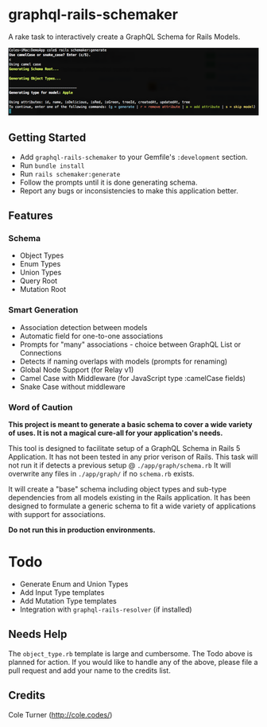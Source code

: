 # graphql-rails-schemaker
A rake task to interactively create a GraphQL Schema for Rails Models.

![See it in action](https://raw.githubusercontent.com/colepatrickturner/graphql-rails-schemaker/master/preview.png)

## Getting Started
- Add `graphql-rails-schemaker` to your Gemfile's `:development` section.
- Run `bundle install`
- Run `rails schemaker:generate`
- Follow the prompts until it is done generating schema.
- Report any bugs or inconsistencies to make this application better.

## Features
### Schema
- Object Types
- Enum Types
- Union Types
- Query Root
- Mutation Root

### Smart Generation
- Association detection between models
- Automatic field for one-to-one associations
- Prompts for "many" associations - choice between GraphQL List or Connections
- Detects if naming overlaps with models (prompts for renaming)
- Global Node Support (for Relay v1)
- Camel Case with Middleware (for JavaScript type :camelCase fields)
- Snake Case without middleware

### Word of Caution
**This project is meant to generate a basic schema to cover a wide variety of uses. It is not a magical cure-all for your application's needs.**

This tool is designed to facilitate setup of a GraphQL Schema in Rails 5 Application. It has not been tested in any prior verison of Rails. This task will not run it if detects a previous setup @ `./app/graph/schema.rb` It will overwrite any files in `./app/graph/` if no `schema.rb` exists.

It will create a "base" schema including object types and sub-type dependencies from all models existing in the Rails application. It has been designed to formulate a generic schema to fit a wide variety of applications with support for associations.

**Do not run this in production environments.**


# Todo
- Generate Enum and Union Types
- Add Input Type templates
- Add Mutation Type templates
- Integration with `graphql-rails-resolver` (if installed)

## Needs Help
The `object_type.rb` template is large and cumbersome. The Todo above is planned for action. If you would like to handle any of the above, please file a pull request and add your name to the credits list.


## Credits
Cole Turner (http://cole.codes/)
